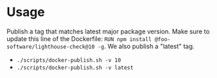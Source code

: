 # Usage

Publish a tag that matches latest major package version. Make sure to update this line of the Dockerfile: `RUN npm install @foo-software/lighthouse-check@10 -g`. We also publish a "latest" tag.

- `./scripts/docker-publish.sh -v 10`
- `./scripts/docker-publish.sh -v latest`
